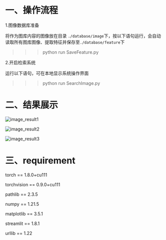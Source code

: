 # 一、操作流程

1.图像数据库准备

将作为图库内容的图像放在目录 `./database/image`下，按以下语句运行，会自动读取所有图库图像、提取特征并保存至`./database/feature`下

>>> python run SaveFeature.py

2.开启检索系统

运行以下语句，可在本地显示系统操作界面

>>> python run SearchImage.py

# 二、结果展示

![image_result1](https://github.com/Alex0Stephen/Image_Retrival/master/image_result1.png)

![image_result2](C:\Users\AlexStephen\Desktop\北航\计算机视觉\Image_Retrival\image_result2.png)

![image_result3](C:\Users\AlexStephen\Desktop\北航\计算机视觉\Image_Retrival\image_result3.png)

# 三、requirement

torch == 1.8.0+cu111

torchvision == 0.9.0+cu111

pathlib == 2.3.5

numpy ==  1.21.5

matplotlib == 3.5.1

streamlit ==  1.8.1

urllib == 1.22

